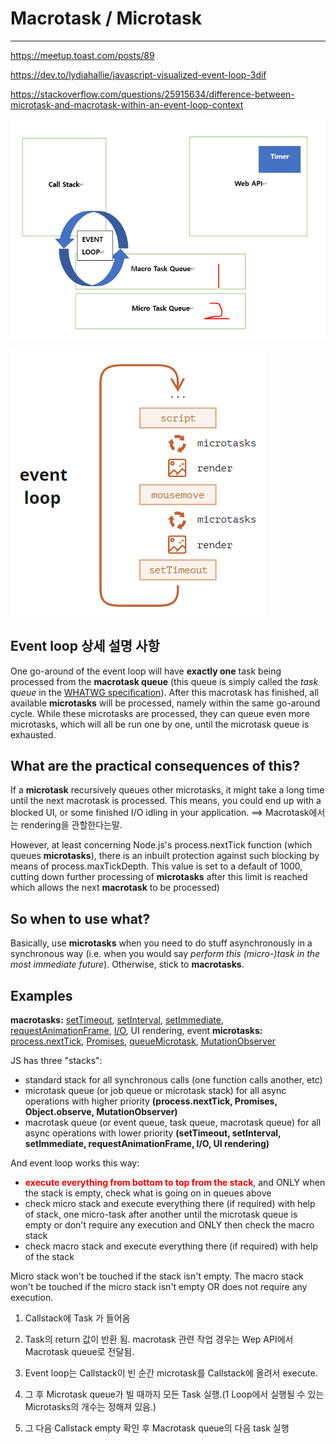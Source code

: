 # Macrotask / Microtask



------------------------------------

https://meetup.toast.com/posts/89

https://dev.to/lydiahallie/javascript-visualized-event-loop-3dif

https://stackoverflow.com/questions/25915634/difference-between-microtask-and-macrotask-within-an-event-loop-context

![image-20220226234159293](md-images/image-20220226234159293-16458865204121-16458869082792.png)

![image-20220226234937603](md-images/image-20220226234937603-16458869789743.png)

## **Event loop 상세 설명 사항**

One go-around of the event loop will have **exactly one** task being processed from the **macrotask queue** (this queue is simply called the *task queue* in the [WHATWG specification](https://html.spec.whatwg.org/multipage/webappapis.html#task-queue)). After this macrotask has finished, all available **microtasks** will be processed, namely within the same go-around cycle. While these microtasks are processed, they can queue even more microtasks, which will all be run one by one, until the microtask queue is exhausted.

## What are the practical consequences of this?

If a **microtask** recursively queues other microtasks, it might take a long time until the next macrotask is processed. This means, you could end up with a blocked UI, or some finished I/O idling in your application.   ==> Macrotask에서는 rendering을 관할한다는말.

However, at least concerning Node.js's process.nextTick function (which queues **microtasks**), there is an inbuilt protection against such blocking by means of process.maxTickDepth. This value is set to a default of 1000, cutting down further processing of **microtasks** after this limit is reached which allows the next **macrotask** to be processed)

## So when to use what?

Basically, use **microtasks** when you need to do stuff asynchronously in a synchronous way (i.e. when you would say *perform this (micro-)task in the most immediate future*). Otherwise, stick to **macrotasks**.

## Examples

**macrotasks:** [setTimeout](https://developer.mozilla.org/docs/Web/API/WindowTimers/setTimeout), [setInterval](https://developer.mozilla.org/docs/Web/API/WindowTimers/setInterval), [setImmediate](https://developer.mozilla.org/docs/Web/API/Window/setImmediate), [requestAnimationFrame](https://developer.mozilla.org/docs/Web/API/window/requestAnimationFrame), [I/O](https://developer.mozilla.org/docs/Mozilla/Projects/NSPR/Reference/I_O_Functions), UI rendering, event
**microtasks:** [process.nextTick](https://nodejs.org/uk/docs/guides/event-loop-timers-and-nexttick/), [Promises](https://developer.mozilla.org/docs/Web/JavaScript/Reference/Global_Objects/Promise), [queueMicrotask](https://developer.mozilla.org/docs/Web/API/WindowOrWorkerGlobalScope/queueMicrotask), [MutationObserver](https://developer.mozilla.org/docs/Web/API/MutationObserver)

JS has three "stacks":

- standard stack for all synchronous calls (one function calls another, etc)
- microtask queue (or job queue or microtask stack) for all async operations with higher priority **(process.nextTick, Promises, Object.observe, MutationObserver)**
- macrotask queue (or event queue, task queue, macrotask queue) for all async operations with lower priority **(setTimeout, setInterval, setImmediate, requestAnimationFrame, I/O, UI rendering)**

And event loop works this way:

- **<span style="color:red;font-style:bold;">execute everything from bottom to top from the stack**</span>, and ONLY when the stack is empty, check what is going on in queues above
- check micro stack and execute everything there (if required) with help of stack, one micro-task after another until the microtask queue is empty or don't require any execution and ONLY then check the macro stack
- check macro stack and execute everything there (if required) with help of the stack

Micro stack won't be touched if the stack isn't empty. The macro stack won't be touched if the micro stack isn't empty OR does not require any execution.



1. Callstack에 Task 가 들어옴

2. Task의 return 값이 반환 됨. macrotask 관련 작업 경우는 Wep API에서 Macrotask queue로 전달됨.
3. Event loop는 Callstack이 빈 순간 microtask를 Callstack에 올려서 execute.
4. 그 후 Microtask queue가 빌 때까지 모든 Task 실행.(1 Loop에서 실행될 수 있는 Microtasks의 개수는 정해져 있음.)
5. 그 다음 Callstack empty 확인 후 Macrotask queue의 다음 task 실행

